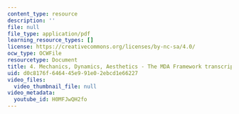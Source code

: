 ```yaml
---
content_type: resource
description: ''
file: null
file_type: application/pdf
learning_resource_types: []
license: https://creativecommons.org/licenses/by-nc-sa/4.0/
ocw_type: OCWFile
resourcetype: Document
title: 4. Mechanics, Dynamics, Aesthetics - The MDA Framework transcript
uid: d0c8176f-6464-45e9-91e0-2ebcd1e66227
video_files:
  video_thumbnail_file: null
video_metadata:
  youtube_id: H0MFJwQH2fo
---
```

